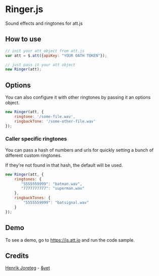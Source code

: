 # Ringer.js

Sound effects and ringtones for att.js

## How to use

```js
// init your att object from att.js
var att = $.att({apiKey: "YOUR OATH TOKEN"});

// just pass it your att object
new Ringer(att);
```

## Options
You can also configure it with other ringtones by passing it an options object.

```js
new Ringer(att, {
    ringtone: '/some-file.wav',
    ringbackTone: '/some-other-file.wav'
});
```

### Caller specific ringtones

You can pass a hash of numbers and urls for quickly setting a bunch of different custom ringtones. 

If they're not found in that hash, the default will be used.

```js
new Ringer(att, {
    ringtones: {
       "5555559999": "batman.wav",
       "7777777777": "superman.wav"
    },
    ringbackTones: {
        "5555559999": "batsignal.wav"
    }
});
```

## Demo

To see a demo, go to https://js.att.io and run the code sample.

## Credits

[Henrik Joreteg](http://andyet.com/team/henrik/) - [&yet](http://andyet.com)
